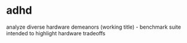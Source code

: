 adhd
====

analyze diverse hardware demeanors (working title) - benchmark suite intended to highlight hardware tradeoffs
